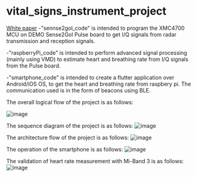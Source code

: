 # vital_signs_instrument_project
[White paper](Manual.pdf)
-"sennse2gol_code" is intended to program the XMC4700 MCU on DEMO Sense2Gol Pulse board to get I/Q signals from radar transmission and reception signals.

-"raspberryPi_code" is intended to perform advanced signal processing (mainly using VMD) to estimate heart and breathing rate from I/Q signals from the Pulse board.

-"smartphone_code" is intended to create a flutter application over Android/iOS OS, to get the heart and breathing rate from raspbery pi. The communication used is in the form of beacons using BLE.

The overall logical flow of the project is as follows:

![image](https://user-images.githubusercontent.com/47445756/189482335-ecb69b67-5282-402b-89de-fa624ecdc8cf.png)


The sequence diagram of the project is as follows:
![image](https://user-images.githubusercontent.com/47445756/189482345-42dc5205-8873-4c0d-a802-9330b4ee4eac.png)


The architecture flow of the project is as follows:
![image](https://user-images.githubusercontent.com/47445756/189482367-0ec0985c-0597-4574-ab69-bfaf3e52761b.png)


The operation of the smartphone is as follows:
![image](https://user-images.githubusercontent.com/47445756/189482452-7cd9d83d-85c6-4413-95ab-1fc5759e92a0.png)


The validation of heart rate measurement with Mi-Band 3 is as follows:
![image](https://user-images.githubusercontent.com/47445756/189482463-cd7ec2db-b2d8-4b48-b2dc-888c21128c6d.png)
